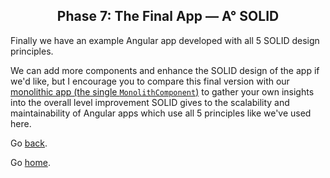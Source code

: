 <h2 align="center">
  Phase 7: The Final App — A° SOLID
</h2>

Finally we have an example Angular app developed with all 5 SOLID design principles.

We can add more components and enhance the SOLID design of the app if we'd like, but I encourage you to compare this final version with our [monolithic app (the single `MonolithComponent`)](../01-the-monolith/) to gather your own insights into the overall level improvement SOLID gives to the scalability and maintainability of Angular apps which use all 5 principles like we've used here.

Go [back](../06-dependency-inversion/).

Go [home](https://github.com/pjnalls/ng-solid-design/).
